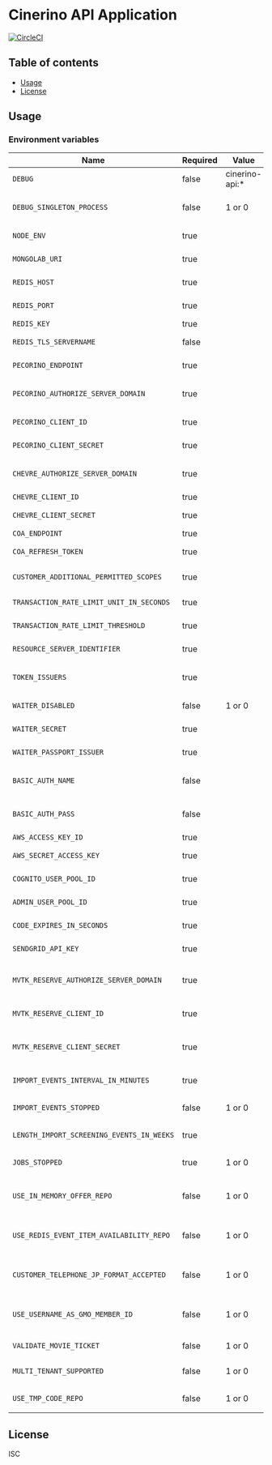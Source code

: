 # Cinerino API Application

[![CircleCI](https://circleci.com/gh/cinerino/api.svg?style=svg)](https://circleci.com/gh/cinerino/api)

## Table of contents

* [Usage](#usage)
* [License](#license)

## Usage

### Environment variables

| Name                                      | Required | Value          | Purpose                                     |
| ----------------------------------------- | -------- | -------------- | ------------------------------------------- |
| `DEBUG`                                   | false    | cinerino-api:* | Debug                                       |
| `DEBUG_SINGLETON_PROCESS`                 | false    | 1 or 0         | Singleton Process Debug Flag                |
| `NODE_ENV`                                | true     |                | Environment name                            |
| `MONGOLAB_URI`                            | true     |                | MongoDB connection URI                      |
| `REDIS_HOST`                              | true     |                | Redis Cache host                            |
| `REDIS_PORT`                              | true     |                | Redis Cache port                            |
| `REDIS_KEY`                               | true     |                | Redis Cache key                             |
| `REDIS_TLS_SERVERNAME`                    | false    |                | Redis Cache host                            |
| `PECORINO_ENDPOINT`                       | true     |                | Pecorino endpoint                           |
| `PECORINO_AUTHORIZE_SERVER_DOMAIN`        | true     |                | Pecorino authorize server domain            |
| `PECORINO_CLIENT_ID`                      | true     |                | Pecorino client id                          |
| `PECORINO_CLIENT_SECRET`                  | true     |                | Pecorino client secret                      |
| `CHEVRE_AUTHORIZE_SERVER_DOMAIN`          | true     |                | Chevre authorize server domain              |
| `CHEVRE_CLIENT_ID`                        | true     |                | Chevre client id                            |
| `CHEVRE_CLIENT_SECRET`                    | true     |                | Chevre client secret                        |
| `COA_ENDPOINT`                            | true     |                | COA endpoint                                |
| `COA_REFRESH_TOKEN`                       | true     |                | COA refresh token                           |
| `CUSTOMER_ADDITIONAL_PERMITTED_SCOPES`    | true     |                | 会員追加許可スコープ                        |
| `TRANSACTION_RATE_LIMIT_UNIT_IN_SECONDS`  | true     |                | Transaction rate limit unit                 |
| `TRANSACTION_RATE_LIMIT_THRESHOLD`        | true     |                | Transaction rate limit threshold            |
| `RESOURCE_SERVER_IDENTIFIER`              | true     |                | Resource server identifier                  |
| `TOKEN_ISSUERS`                           | true     |                | Token issuers(Comma-separated)              |
| `WAITER_DISABLED`                         | false    | 1 or 0         | WAITER Disable Flag                         |
| `WAITER_SECRET`                           | true     |                | WAITER Pasport Token Secret                 |
| `WAITER_PASSPORT_ISSUER`                  | true     |                | WAITER Pasport Issuer                       |
| `BASIC_AUTH_NAME`                         | false    |                | Basic authentication user name              |
| `BASIC_AUTH_PASS`                         | false    |                | Basic authentication user password          |
| `AWS_ACCESS_KEY_ID`                       | true     |                | AWS access key                              |
| `AWS_SECRET_ACCESS_KEY`                   | true     |                | AWS secret access key                       |
| `COGNITO_USER_POOL_ID`                    | true     |                | Cognito user pool ID                        |
| `ADMIN_USER_POOL_ID`                      | true     |                | Admin user pool ID                          |
| `CODE_EXPIRES_IN_SECONDS`                 | true     |                | OwnershipInfo code expiration               |
| `SENDGRID_API_KEY`                        | true     |                | SendGrid API key                            |
| `MVTK_RESERVE_AUTHORIZE_SERVER_DOMAIN`    | true     |                | ムビチケ着券API認可サーバードメイン         |
| `MVTK_RESERVE_CLIENT_ID`                  | true     |                | ムビチケ着券APIクライアントID               |
| `MVTK_RESERVE_CLIENT_SECRET`              | true     |                | ムビチケ着券APIクライアントシークレット     |
| `IMPORT_EVENTS_INTERVAL_IN_MINUTES`       | true     |                | イベントインポートインターバル              |
| `IMPORT_EVENTS_STOPPED`                   | false    | 1 or 0         | イベントインポート停止フラグ                |
| `LENGTH_IMPORT_SCREENING_EVENTS_IN_WEEKS` | true     |                | イベントインポート期間                      |
| `JOBS_STOPPED`                            | true     | 1 or 0         | 非同期ジョブ停止フラグ                      |
| `USE_IN_MEMORY_OFFER_REPO`                | false    | 1 or 0         | インメモリオファーリポジトリ使用フラグ      |
| `USE_REDIS_EVENT_ITEM_AVAILABILITY_REPO`  | false    | 1 or 0         | イベント在庫状況Redisリポジトリ使用フラグ   |
| `CUSTOMER_TELEPHONE_JP_FORMAT_ACCEPTED`   | false    | 1 or 0         | 日本フォーマットの電話番号許容フラグ        |
| `USE_USERNAME_AS_GMO_MEMBER_ID`           | false    | 1 or 0         | GMO会員IDにユーザーネームを使用するかどうか |
| `VALIDATE_MOVIE_TICKET`                   | false    | 1 or 0         | Validation flag for movie tickets           |
| `MULTI_TENANT_SUPPORTED`                  | false    | 1 or 0         | マルチテナント対応フラグ                    |
| `USE_TMP_CODE_REPO`                       | false    | 1 or 0         | 一時コードリポジトリ使用フラグ              |

## License

ISC
